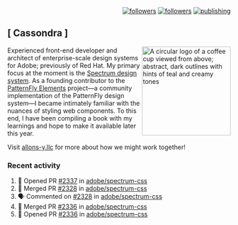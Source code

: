 <p align="right"><a rel="me" href="https://front-end.social/@castastrophe">
    <img alt="followers" title="Follow me on Mastodon" src="https://img.shields.io/mastodon/follow/109297102751309835?domain=https%3A%2F%2Ffront-end.social&label=Follow&logo=mastodon&logoColor=white&style=for-the-badge&labelColor=008080&color=006969"/></a>
  <a href="https://codepen.io/castastrophe/">
    <img alt="followers" title="Follow me on CodePen" src="https://img.shields.io/badge/16-1?color=640464&labelColor=7c007c&style=for-the-badge&logo=codepen&label=Follow"/></a>
<a href="https://castastrophe.medium.com/">
    <img alt="publishing" title="View articles on Medium" src="https://img.shields.io/badge/107-1?color=666&labelColor=444&label=subscribe&logo=medium&logoColor=white&style=for-the-badge"/></a>
</p>

## [&nbsp;Cassondra&nbsp;]

<img align="right" src="https://github-production-user-asset-6210df.s3.amazonaws.com/1840295/253016758-ba468774-1cd3-42c2-8f43-947b5eeb5edf.png" height="200" alt="A circular logo of a coffee cup viewed from above; abstract, dark outlines with hints of teal and creamy tones">

Experienced front-end developer and architect of enterprise-scale design systems for Adobe; previously of Red Hat. My primary focus at the moment is the [Spectrum design system](https://github.com/adobe/spectrum-css). As a founding contributor to the [PatternFly&nbsp;Elements](https://github.com/patternfly/patternfly-elements) project&mdash;a community implementation of the PatternFly design system&mdash;I became intimately familiar with the nuances of styling web components. To this end, I have been compiling a book with my learnings and hope to make it available later this year.

Visit [allons-y.llc](http://allons-y.llc/) for more about how we might work together!

### Recent activity

<!--START_SECTION:activity-->
1. 💪 Opened PR [#2337](https://github.com/adobe/spectrum-css/pull/2337) in [adobe/spectrum-css](https://github.com/adobe/spectrum-css)
2. 🎉 Merged PR [#2328](https://github.com/adobe/spectrum-css/pull/2328) in [adobe/spectrum-css](https://github.com/adobe/spectrum-css)
3. 🗣 Commented on [#2328](https://github.com/adobe/spectrum-css/pull/2328#issuecomment-1838871656) in [adobe/spectrum-css](https://github.com/adobe/spectrum-css)
4. 🎉 Merged PR [#2336](https://github.com/adobe/spectrum-css/pull/2336) in [adobe/spectrum-css](https://github.com/adobe/spectrum-css)
5. 💪 Opened PR [#2336](https://github.com/adobe/spectrum-css/pull/2336) in [adobe/spectrum-css](https://github.com/adobe/spectrum-css)
<!--END_SECTION:activity-->
